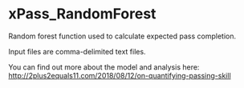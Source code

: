 # xPass_RandomForest
Random forest function used to calculate expected pass completion. 

Input files are comma-delimited text files.

You can find out more about the model and analysis here: http://2plus2equals11.com/2018/08/12/on-quantifying-passing-skill
